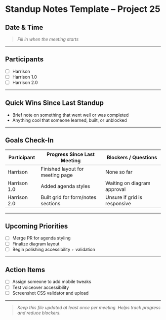 # Standup Notes Template – Project 25

## Date & Time
> _Fill in when the meeting starts_

---

## Participants
- [ ] Harrison
- [ ] Harrison 1.0
- [ ] Harrison 2.0

---

## Quick Wins Since Last Standup
- Brief note on something that went well or was completed
- Anything cool that someone learned, built, or unblocked

---

## Goals Check-In

| Participant     | Progress Since Last Meeting        | Blockers / Questions          |
|----------------|------------------------------------|-------------------------------|
| Harrison        | Finished layout for meeting page   | None so far                  |
| Harrison 1.0    | Added agenda styles                | Waiting on diagram approval  |
| Harrison 2.0    | Built grid for form/notes sections | Unsure if grid is responsive |

---

## Upcoming Priorities

- [ ] Merge PR for agenda styling
- [ ] Finalize diagram layout
- [ ] Begin polishing accessibility + validation

---

## Action Items

- [ ] Assign someone to add mobile tweaks
- [ ] Test voiceover accessibility
- [ ] Screenshot CSS validator and upload

---

> _Keep this file updated at least once per meeting. Helps track progress and reduce blockers._  